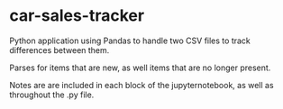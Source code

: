 # car-sales-tracker

Python application using Pandas to handle two CSV files to track differences between them.

Parses for items that are new, as well items that are no longer present.

Notes are are included in each block of the jupyternotebook, as well as throughout the .py file.
